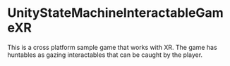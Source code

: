 # UnityStateMachineInteractableGameXR
This is a cross platform sample game that works with XR. The game has huntables as gazing interactables that can be caught by the player.
